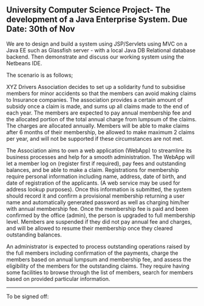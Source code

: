 University Computer Science Project- The development of a Java Enterprise System.
Due Date: 30th of Nov
------------------------------------------------------
We are to design and build a system using JSP/Servlets using MVC on a Java EE such as Glassfish server - with a local Java DB Relational database backend. Then demonstrate and discuss our working system using the Netbeans IDE.

The scenario is as follows;

XYZ Drivers Association decides to set up a solidarity fund to subsidise members for minor accidents so that the members can avoid making claims to Insurance companies. The association provides a certain amount of subsidy once a claim is made, and sums up all claims made to the end of each year. The members are expected to pay annual membership fee and the allocated portion of the total annual charge from lumpsum of the claims.  The charges are allocated annually. Members will be able to make claims after 6 months of their membership, be allowed to make maximum 2 claims per year, and will not be supported if these circumstances are not met. 

The Association aims to own a web application (WebApp) to streamline its business processes and help for a smooth administration. The WebApp will let a member log on (register first if required), pay fees and outstanding balances, and be able to make a claim. Registrations for membership require personal information including name, address, date of birth, and date of registration of the applicants. (A web service may be used for address lookup purposes). Once this information is submitted, the system should record it and confirm a provisional membership returning a user name and automatically generated password as well as charging him/her with annual membership fee. Once the membership fee is paid and been confirmed by the office (admin), the person is upgraded to full membership level. Members are suspended if they did not pay annual fee and charges, and will be allowed to resume their membership once they cleared outstanding balances.

An administrator is expected to process outstanding operations raised by the full members including confirmation of the payments, charge the members based on annual lumpsum and membership fee, and assess the eligibility of the members for the outstanding claims. They require having some facilities to browse through the list of members, search for members based on provided particular information. 

------
To be signed off:
